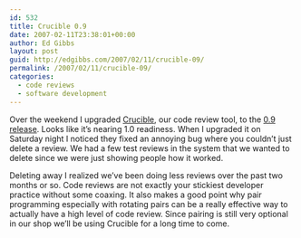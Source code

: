 ```yaml
---
id: 532
title: Crucible 0.9
date: 2007-02-11T23:38:01+00:00
author: Ed Gibbs
layout: post
guid: http://edgibbs.com/2007/02/11/crucible-09/
permalink: /2007/02/11/crucible-09/
categories:
  - code reviews
  - software development
---
```

Over the weekend I upgraded [Crucible](http://www.cenqua.com/crucible/), our code review tool, to the [0.9 release](http://www.cenqua.com/forums/thread.jspa?threadID=2740&tstart=0). Looks like it&#8217;s nearing 1.0 readiness. When I upgraded it on Saturday night I noticed they fixed an annoying bug where you couldn&#8217;t just delete a review. We had a few test reviews in the system that we wanted to delete since we were just showing people how it worked.

Deleting away I realized we&#8217;ve been doing less reviews over the past two months or so. Code reviews are not exactly your stickiest developer practice without some coaxing. It also makes a good point why pair programming especially with rotating pairs can be a really effective way to actually have a high level of code review. Since pairing is still very optional in our shop we&#8217;ll be using Crucible for a long time to come.